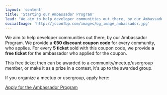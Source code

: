 ```yaml
---
layout: 'content'
title: 'Starting our Ambassador Program'
lead: "We aim to help developer communities out there, by our Ambassador Program, providing discounts for meetups and usergroups"
socialImage: 'http://jsconfbp.com/images/og_image_ambassador.jpg'
---
```

<p>
  We aim to help developer communities out there, by our Ambassador Program. We provide a <strong>€50 discount coupon code</strong> for every community, who applies. For every <strong>5 ticket</strong> sold with this coupon code, we provide <strong>a free ticket</strong> for the ambassador who applied for the coupon.
</p>

<p>
  This free ticket then can be awarded to a community/meetup/usergroup member, or make it as a prize in a contest, it's up to the awarded group.
</p>

<p>
  If you organize a meetup or usergroup, apply here:
</p>

<a class="button" href="https://docs.google.com/a/ustream.tv/forms/d/1qoIPPh-U7a5ieR3VOOjXaMmo8L_1JokgYwtzcrhAfE4/viewform">
  Apply for the Ambassador Program
</a>
